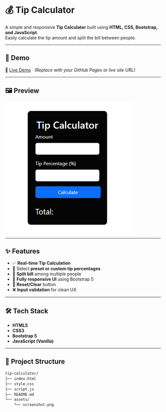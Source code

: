 # 💰 Tip Calculator

A simple and responsive **Tip Calculator** built using **HTML, CSS, Bootstrap, and JavaScript**.  
Easily calculate the tip amount and split the bill between people.

---

## 🚀 Demo

🔗 [Live Demo](https://coding-smit.github.io/tip-calculator/) &nbsp; *(Replace with your GitHub Pages or live site URL)*

---

## 🖼️ Preview

![Tip Calculator Screenshot](tip-calculator.PNG) <!-- Replace with actual path if available -->

---

## ✨ Features

- ✅ **Real-time Tip Calculation**
- 💸 Select **preset or custom tip percentages**
- 👥 **Split bill** among multiple people
- 📱 **Fully responsive UI** using Bootstrap 5
- 🧼 **Reset/Clear** button
- ❌ **Input validation** for clean UX

---

## 🛠️ Tech Stack

- **HTML5**
- **CSS3**
- **Bootstrap 5**
- **JavaScript (Vanilla)**

---

## 📂 Project Structure

```bash
tip-calculator/
├── index.html
├── style.css
├── script.js
├── README.md
└── assets/
    └── screenshot.png
